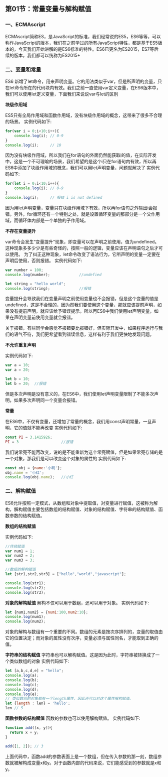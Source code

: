 ## 第01节：常量变量与解构赋值

### 一、ECMAscript

ECMAscript简称ES，是JavaScript的标准，我们经常说的ES5，ES6等等，可以称作JavaScript的版本，我们在之前学过的所有JavaScript特性，都是基于ES5版本的，今天我们开始讲解的是ES6标准的特性。ES6已更名为ES2015，ES7等后续的版本，我们都可以统称为ES2015+

### 二、变量和常量

ES6 新增了let命令，用来声明变量。它的用法类似于var，但是所声明的变量，只在let命令所在的代码块内有效。我们之前一直使用var定义变量，在ES6版本中，我们可以使用let定义变量，下面我们来说说var与let的区别

**块级作用域**

ES5只有全局作用域和函数作用域，没有块级作用域的概念，这带来了很多不合理的场景。
实例代码如下:


``` js
for(var i = 0;i<10;i++){
    console.log(i); // 0-9
}
console.log(i);     // 10
```

因为没有块级作用域，所以我们在for语句的外面仍然能获取i的值，在实际开发中，这是一个不可理喻的场景，我们希望的是这个i只在for语句内有效，所以再ES6中添加了块级作用域的概念，我们可以用let声明变量，问题就解决了
实例代码如下:

``` js
for(let i = 0;i<10;i++){
    console.log(i); // 0-9
}
console.log(i);     // 报错 i is not defined
```

因为用let声明变量，变量只在块级作用域下有效，所以再for语句之外输出i会报错。另外，for循环还有一个特别之处，就是设置循环变量的那部分是一个父作用域，而循环体内部是一个单独的子作用域。

**不存在变量提升**

var命令会发生“变量提升”现象，即变量可以在声明之前使用，值为undefined。这种现象多多少少是有些奇怪的，按照一般的逻辑，变量应该在声明语句之后才可以使用。
为了纠正这种现象，let命令改变了语法行为，它所声明的变量一定要在声明后使用，否则报错。
实例代码如下:

``` js
var number = 100;               
console.log(number);             //undefied

let string = "hello world";
console.log(string);             //报错
```

变量提升会导致我们在变量声明之前使用变量也不会报错，但是这个变量的值是undefined，这是不合理的，因为然我们要使用这个变量，那就应该提前声明，如果没有提前声明，就应该给予错误提示。所以再ES6中我们使用let声明变量，如果在声明变量前使用变量就会报错。

关于报错，有些同学会感觉不报错要比报错好，但实际开发中，如果程序运行与我们的语气不符，我们更希望看到错误信息，这样有利于我们更快地发现问题。

**不允许重复声明**

实例代码如下:
``` js
var a = 10;
var a = 20;

let b = 10;
let b = 20;  //报错
```

但是多次声明是没有意义的，在ES6中，我们使用let声明变量限制了不能多次声明，如果多次声明同一个变量会报错。

**常量**

在ES6中，不仅有变量，还增加了常量的概念，我们用const声明常量，一旦声明，它的值就不能再改变
实例代码如下:

``` js
const PI = 3.1415926;
PI = 3                   //报错
```

我们说常亮不能再改变，说的是不能重新为这个常亮赋值，但是如果常亮存储的是一个对象，那我们是可以改变这个对象的属性的
实例代码如下:

``` js
const obj = {name:'小明'};
obj.name = '小红';
console.log(obj.name);   //小红
```


### 二、解构赋值

ES6允许按照一定模式，从数组和对象中提取值，对变量进行赋值，这被称为解构，解构赋值主要包括数组的结构赋值、对象的结构赋值、字符串的结构赋值、函数参数的结构赋值。

**数组的结构赋值**

实例代码如下:

``` js
//传统赋值
var num1 = 1;
var num2 = 2;
var num3 = 3;

//数组的解构赋值
let [str1,str2,str3] = ["hello","world","javascript"];

console.log(str1);
console.log(str2);
console.log(str3);
```

**对象的解构赋值**
解构不仅可以用于数组，还可以用于对象。
实例代码如下:
``` js
let {num1,num2} = {num1:100,num2:10};
console.log(num1);
console.log(num2);
```

对象的解构与数组有一个重要的不同。数组的元素是按次序排列的，变量的取值由它的位置决定；而对象的属性没有次序，变量必须与属性同名，才能取到正确的值。

**字符串的结构赋值**
字符串也可以解构赋值。这是因为此时，字符串被转换成了一个类似数组的对象
实例代码如下:
``` js
let [a,b,c,d,e] = "hello";
console.log(a);
console.log(b);
console.log(c);
console.log(d);
console.log(e);
// 类似数组的对象都有一个length属性，因此还可以对这个属性解构赋值。
let {length : len} = 'hello';
len // 5
```

**函数参数的结构赋值**
函数的参数也可以使用解构赋值。
实例代码如下:

``` js
function add([x, y]){
  return x + y;
}

add([1, 2]); // 3

```
上面代码中，函数add的参数表面上是一个数组，但在传入参数的那一刻，数组参数就被解构成变量x和y。对于函数内部的代码来说，它们能感受到的参数就是x和y。






